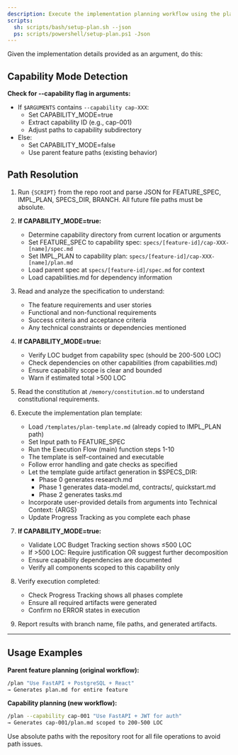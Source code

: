```yaml
---
description: Execute the implementation planning workflow using the plan template to generate design artifacts.
scripts:
  sh: scripts/bash/setup-plan.sh --json
  ps: scripts/powershell/setup-plan.ps1 -Json
---
```


Given the implementation details provided as an argument, do this:

## Capability Mode Detection

**Check for --capability flag in arguments:**
- If `$ARGUMENTS` contains `--capability cap-XXX`:
  - Set CAPABILITY_MODE=true
  - Extract capability ID (e.g., cap-001)
  - Adjust paths to capability subdirectory
- Else:
  - Set CAPABILITY_MODE=false
  - Use parent feature paths (existing behavior)

## Path Resolution

1. Run `{SCRIPT}` from the repo root and parse JSON for FEATURE_SPEC, IMPL_PLAN, SPECS_DIR, BRANCH. All future file paths must be absolute.

2. **If CAPABILITY_MODE=true:**
   - Determine capability directory from current location or arguments
   - Set FEATURE_SPEC to capability spec: `specs/[feature-id]/cap-XXX-[name]/spec.md`
   - Set IMPL_PLAN to capability plan: `specs/[feature-id]/cap-XXX-[name]/plan.md`
   - Load parent spec at `specs/[feature-id]/spec.md` for context
   - Load capabilities.md for dependency information
3. Read and analyze the specification to understand:
   - The feature requirements and user stories
   - Functional and non-functional requirements
   - Success criteria and acceptance criteria
   - Any technical constraints or dependencies mentioned

4. **If CAPABILITY_MODE=true:**
   - Verify LOC budget from capability spec (should be 200-500 LOC)
   - Check dependencies on other capabilities (from capabilities.md)
   - Ensure capability scope is clear and bounded
   - Warn if estimated total >500 LOC

5. Read the constitution at `/memory/constitution.md` to understand constitutional requirements.

6. Execute the implementation plan template:
   - Load `/templates/plan-template.md` (already copied to IMPL_PLAN path)
   - Set Input path to FEATURE_SPEC
   - Run the Execution Flow (main) function steps 1-10
   - The template is self-contained and executable
   - Follow error handling and gate checks as specified
   - Let the template guide artifact generation in $SPECS_DIR:
     * Phase 0 generates research.md
     * Phase 1 generates data-model.md, contracts/, quickstart.md
     * Phase 2 generates tasks.md
   - Incorporate user-provided details from arguments into Technical Context: {ARGS}
   - Update Progress Tracking as you complete each phase

7. **If CAPABILITY_MODE=true:**
   - Validate LOC Budget Tracking section shows ≤500 LOC
   - If >500 LOC: Require justification OR suggest further decomposition
   - Ensure capability dependencies are documented
   - Verify all components scoped to this capability only

8. Verify execution completed:
   - Check Progress Tracking shows all phases complete
   - Ensure all required artifacts were generated
   - Confirm no ERROR states in execution

9. Report results with branch name, file paths, and generated artifacts.

---

## Usage Examples

**Parent feature planning (original workflow):**
```bash
/plan "Use FastAPI + PostgreSQL + React"
→ Generates plan.md for entire feature
```

**Capability planning (new workflow):**
```bash
/plan --capability cap-001 "Use FastAPI + JWT for auth"
→ Generates cap-001/plan.md scoped to 200-500 LOC
```

Use absolute paths with the repository root for all file operations to avoid path issues.
